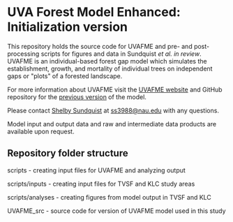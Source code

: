 # UVA Forest Model Enhanced: Initialization version
This repository holds the source code for UVAFME and pre- and post-processing scripts for figures and data in Sundquist _et al. in review_. 
UVAFME is an individual-based forest gap model which simulates the establishment, growth, and mortality of individual trees on independent gaps or "plots" of a forested landscape.

For more information about UVAFME visit the [UVAFME website](https://uvafme.github.io/) and GitHub repository for the [previous version](https://github.com/UVAFME/UVAFME_model/) of the model.

Please contact [Shelby Sundquist](https://orcid.org/0000-0001-5379-0008) at ss3988@nau.edu with any questions. 

Model input and output data and raw and intermediate data products are available upon request. 

## Repository folder structure

scripts - creating input files for UVAFME and analyzing output

scripts/inputs - creating input files for TVSF and KLC study areas

scripts/analyses - creating figures from model output in TVSF and KLC

UVAFME_src - source code for version of UVAFME model used in this study